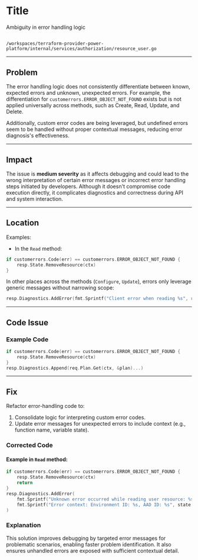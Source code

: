 # Title

Ambiguity in error handling logic

##

`/workspaces/terraform-provider-power-platform/internal/services/authorization/resource_user.go`

---

## Problem

The error handling logic does not consistently differentiate between known, expected errors and unknown, unexpected errors. For example, the differentiation for `customerrors.ERROR_OBJECT_NOT_FOUND` exists but is not applied universally across methods, such as Create, Read, Update, and Delete.

Additionally, custom error codes are being leveraged, but undefined errors seem to be handled without proper contextual messages, reducing error diagnosis's effectiveness.

---

## Impact

The issue is **medium severity** as it affects debugging and could lead to the wrong interpretation of certain error messages or incorrect error handling steps initiated by developers. Although it doesn't compromise code execution directly, it complicates diagnostics and correctness during API and system interaction.

---

## Location

Examples:
- In the `Read` method:
```go
if customerrors.Code(err) == customerrors.ERROR_OBJECT_NOT_FOUND {
    resp.State.RemoveResource(ctx)
}
```

In other places across the methods (`Configure`, `Update`), errors only leverage generic messages without narrowing scope:
```go
resp.Diagnostics.AddError(fmt.Sprintf("Client error when reading %s", r.FullTypeName()), err.Error())
```

---

## Code Issue

### Example Code

```go
if customerrors.Code(err) == customerrors.ERROR_OBJECT_NOT_FOUND {
    resp.State.RemoveResource(ctx)
}
resp.Diagnostics.Append(req.Plan.Get(ctx, &plan)...)
```

---

## Fix

Refactor error-handling code to:
1. Consolidate logic for interpreting custom error codes.
2. Update error messages for unexpected errors to include context (e.g., function name, variable state).

### Corrected Code
#### Example in `Read` method:
```go
if customerrors.Code(err) == customerrors.ERROR_OBJECT_NOT_FOUND {
    resp.State.RemoveResource(ctx)
    return
}
resp.Diagnostics.AddError(
    fmt.Sprintf("Unknown error occurred while reading user resource: %s", err.Error()),
    fmt.Sprintf("Error context: Environment ID: %s, AAD ID: %s", state.EnvironmentId.ValueString(), state.AadId.ValueString()))
)
```

### Explanation

This solution improves debugging by targeted error messages for problematic scenarios, enabling faster problem identification. It also ensures unhandled errors are exposed with sufficient contextual detail.
